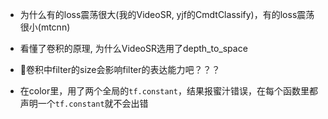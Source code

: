- 为什么有的loss震荡很大(我的VideoSR, yjf的CmdtClassify)，有的loss震荡很小(mtcnn)
- 看懂了卷积的原理, 为什么VideoSR选用了depth_to_space
- 卷积中filter的size会影响filter的表达能力吧？？？

- 在color里，用了两个全局的`tf.constant`，结果报蜜汁错误，在每个函数里都声明一个`tf.constant`就不会出错